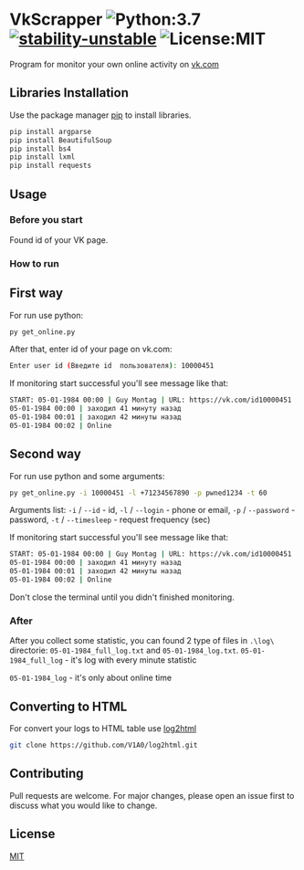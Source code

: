 # VkScrapper ![Python:3.7](https://img.shields.io/badge/Python-3.7-yellow) [![stability-unstable](https://img.shields.io/badge/stability-unstable-yellow.svg)](https://github.com/emersion/stability-badges#unstable) ![License:MIT](https://img.shields.io/github/license/V1A0/VkScrapper)
 
 Program for monitor your own online activity on [vk.com](https://vk.com/)

## Libraries Installation

Use the package manager [pip](https://pip.pypa.io/en/stable/) to install libraries.

```python
pip install argparse
pip install BeautifulSoup
pip install bs4
pip install lxml
pip install requests
```

## Usage

### Before you start
Found id of your VK page.

### How to run
## First way
For run use python:
```bash
py get_online.py
```
After that, enter id of your page on vk.com:
```bash
Enter user id (Введите id  пользователя): 10000451
```
If monitoring start successful you'll see message like that:
```bash
START: 05-01-1984 00:00 | Guy Montag | URL: https://vk.com/id10000451
05-01-1984 00:00 | заходил 41 минуту назад
05-01-1984 00:01 | заходил 42 минуты назад
05-01-1984 00:02 | Online
```
## Second way
For run use python and some arguments:
```bash
py get_online.py -i 10000451 -l +71234567890 -p pwned1234 -t 60
```
Arguments list:
`-i` / `--id` - id,
`-l` / `--login` - phone or email,
`-p` / `--password` - password,
`-t` / `--timesleep` - request frequency (sec)

If monitoring start successful you'll see message like that:
```bash
START: 05-01-1984 00:00 | Guy Montag | URL: https://vk.com/id10000451
05-01-1984 00:00 | заходил 41 минуту назад
05-01-1984 00:01 | заходил 42 минуты назад
05-01-1984 00:02 | Online
```
Don't close the terminal until you didn't finished monitoring.

### After
After you collect some statistic, you can found 2 type of files in `.\log\` directorie: `05-01-1984_full_log.txt` and `05-01-1984_log.txt`.
`05-01-1984_full_log` - it's log with every minute statistic

`05-01-1984_log` - it's only about online time

## Converting to HTML
For convert your logs to HTML table use [log2html](https://github.com/V1A0/log2html)
```bash
git clone https://github.com/V1A0/log2html.git
```

## Contributing
Pull requests are welcome. For major changes, please open an issue first to discuss what you would like to change.

## License
[MIT](https://choosealicense.com/licenses/mit/)
